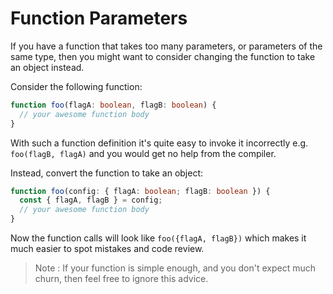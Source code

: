 # Function Parameters

If you have a function that takes too many parameters, or parameters of the same type, then you might want to consider changing the function to take an object instead.

Consider the following function:

```ts
function foo(flagA: boolean, flagB: boolean) {
  // your awesome function body
}
```

With such a function definition it's quite easy to invoke it incorrectly e.g. `foo(flagB, flagA)` and you would get no help from the compiler.

Instead, convert the function to take an object:

```ts
function foo(config: { flagA: boolean; flagB: boolean }) {
  const { flagA, flagB } = config;
  // your awesome function body
}
```

Now the function calls will look like `foo({flagA, flagB})` which makes it much easier to spot mistakes and code review.

> Note : If your function is simple enough, and you don't expect much churn, then feel free to ignore this advice.
